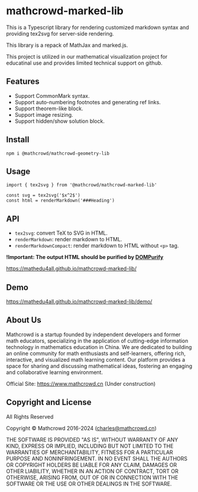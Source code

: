 # mathcrowd-marked-lib

This is a Typescript library for rendering customized markdown syntax and providing tex2svg for server-side rendering.

This library is a repack of MathJax and marked.js.

This project is utilized in our mathematical visualization project for educatinal use and provides limited technical support on github.

## Features

- Support CommonMark syntax.
- Support auto-numbering footnotes and generating ref links.
- Support theorem-like block.
- Support image resizing.
- Support hidden/show solution block.

## Install

```
npm i @mathcrowd/mathcrowd-geometry-lib
```

## Usage

```
import { tex2svg } from '@mathcrowd/mathcrowd-marked-lib'

const svg = tex2svg('$x^2$')
const html = renderMarkdown('###Heading')
```


## API

- `tex2svg`: convert TeX to SVG in HTML.
- `renderMarkdown`: render markdown to HTML.
- `renderMarkdownCompact`: render markdown to HTML without `<p>` tag.

**!Important: The output HTML should be purified by [DOMPurify](https://github.com/cure53/DOMPurify)**

https://mathedu4all.github.io/mathcrowd-marked-lib/

## Demo

https://mathedu4all.github.io/mathcrowd-marked-lib/demo/

## About Us

Mathcrowd is a startup founded by independent developers and former math educators, specializing in the application of cutting-edge information technology in mathematics education in China. We are dedicated to building an online community for math enthusiasts and self-learners, offering rich, interactive, and visualized math learning content. Our platform provides a space for sharing and discussing mathematical ideas, fostering an engaging and collaborative learning environment.

Official Site: https://www.mathcrowd.cn (Under construction)

## Copyright and License

All Rights Reserved

Copyright © Mathcrowd 2016-2024 ([charles@mathcrowd.cn](mailto:charles@mathcrowd.cn))  

THE SOFTWARE IS PROVIDED "AS IS", WITHOUT WARRANTY OF ANY KIND, EXPRESS OR
IMPLIED, INCLUDING BUT NOT LIMITED TO THE WARRANTIES OF MERCHANTABILITY,
FITNESS FOR A PARTICULAR PURPOSE AND NONINFRINGEMENT. IN NO EVENT SHALL THE
AUTHORS OR COPYRIGHT HOLDERS BE LIABLE FOR ANY CLAIM, DAMAGES OR OTHER
LIABILITY, WHETHER IN AN ACTION OF CONTRACT, TORT OR OTHERWISE, ARISING FROM,
OUT OF OR IN CONNECTION WITH THE SOFTWARE OR THE USE OR OTHER DEALINGS IN
THE SOFTWARE.
